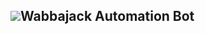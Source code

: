 <h2><img src = "https://avatars.githubusercontent.com/u/55934228?s=200&v=4">Wabbajack Automation Bot</h2>
